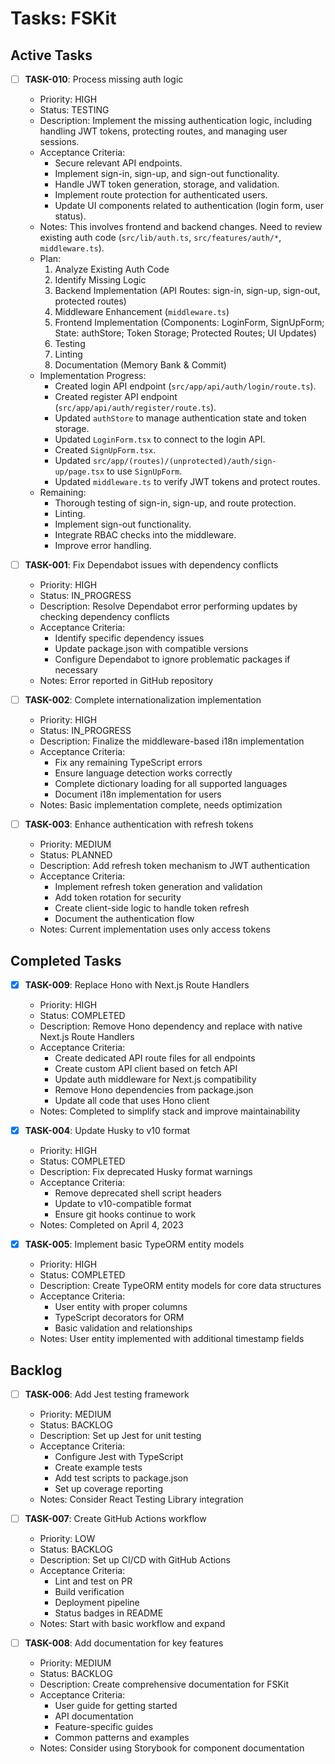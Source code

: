 # Tasks: FSKit

## Active Tasks

- [ ] **TASK-010**: Process missing auth logic

  - Priority: HIGH
  - Status: TESTING
  - Description: Implement the missing authentication logic, including handling JWT tokens, protecting routes, and managing user sessions.
  - Acceptance Criteria:
    - Secure relevant API endpoints.
    - Implement sign-in, sign-up, and sign-out functionality.
    - Handle JWT token generation, storage, and validation.
    - Implement route protection for authenticated users.
    - Update UI components related to authentication (login form, user status).
  - Notes: This involves frontend and backend changes. Need to review existing auth code (`src/lib/auth.ts`, `src/features/auth/*`, `middleware.ts`).
  - Plan:
    1. Analyze Existing Auth Code
    2. Identify Missing Logic
    3. Backend Implementation (API Routes: sign-in, sign-up, sign-out, protected routes)
    4. Middleware Enhancement (`middleware.ts`)
    5. Frontend Implementation (Components: LoginForm, SignUpForm; State: authStore; Token Storage; Protected Routes; UI Updates)
    6. Testing
    7. Linting
    8. Documentation (Memory Bank & Commit)
  - Implementation Progress:
    - Created login API endpoint (`src/app/api/auth/login/route.ts`).
    - Created register API endpoint (`src/app/api/auth/register/route.ts`).
    - Updated `authStore` to manage authentication state and token storage.
    - Updated `LoginForm.tsx` to connect to the login API.
    - Created `SignUpForm.tsx`.
    - Updated `src/app/(routes)/(unprotected)/auth/sign-up/page.tsx` to use `SignUpForm`.
    - Updated `middleware.ts` to verify JWT tokens and protect routes.
  - Remaining:
    - Thorough testing of sign-in, sign-up, and route protection.
    - Linting.
    - Implement sign-out functionality.
    - Integrate RBAC checks into the middleware.
    - Improve error handling.

- [ ] **TASK-001**: Fix Dependabot issues with dependency conflicts

  - Priority: HIGH
  - Status: IN_PROGRESS
  - Description: Resolve Dependabot error performing updates by checking dependency conflicts
  - Acceptance Criteria:
    - Identify specific dependency issues
    - Update package.json with compatible versions
    - Configure Dependabot to ignore problematic packages if necessary
  - Notes: Error reported in GitHub repository

- [ ] **TASK-002**: Complete internationalization implementation

  - Priority: HIGH
  - Status: IN_PROGRESS
  - Description: Finalize the middleware-based i18n implementation
  - Acceptance Criteria:
    - Fix any remaining TypeScript errors
    - Ensure language detection works correctly
    - Complete dictionary loading for all supported languages
    - Document i18n implementation for users
  - Notes: Basic implementation complete, needs optimization

- [ ] **TASK-003**: Enhance authentication with refresh tokens
  - Priority: MEDIUM
  - Status: PLANNED
  - Description: Add refresh token mechanism to JWT authentication
  - Acceptance Criteria:
    - Implement refresh token generation and validation
    - Add token rotation for security
    - Create client-side logic to handle token refresh
    - Document the authentication flow
  - Notes: Current implementation uses only access tokens

## Completed Tasks

- [x] **TASK-009**: Replace Hono with Next.js Route Handlers

  - Priority: HIGH
  - Status: COMPLETED
  - Description: Remove Hono dependency and replace with native Next.js Route Handlers
  - Acceptance Criteria:
    - Create dedicated API route files for all endpoints
    - Create custom API client based on fetch API
    - Update auth middleware for Next.js compatibility
    - Remove Hono dependencies from package.json
    - Update all code that uses Hono client
  - Notes: Completed to simplify stack and improve maintainability

- [x] **TASK-004**: Update Husky to v10 format

  - Priority: HIGH
  - Status: COMPLETED
  - Description: Fix deprecated Husky format warnings
  - Acceptance Criteria:
    - Remove deprecated shell script headers
    - Update to v10-compatible format
    - Ensure git hooks continue to work
  - Notes: Completed on April 4, 2023

- [x] **TASK-005**: Implement basic TypeORM entity models
  - Priority: HIGH
  - Status: COMPLETED
  - Description: Create TypeORM entity models for core data structures
  - Acceptance Criteria:
    - User entity with proper columns
    - TypeScript decorators for ORM
    - Basic validation and relationships
  - Notes: User entity implemented with additional timestamp fields

## Backlog

- [ ] **TASK-006**: Add Jest testing framework

  - Priority: MEDIUM
  - Status: BACKLOG
  - Description: Set up Jest for unit testing
  - Acceptance Criteria:
    - Configure Jest with TypeScript
    - Create example tests
    - Add test scripts to package.json
    - Set up coverage reporting
  - Notes: Consider React Testing Library integration

- [ ] **TASK-007**: Create GitHub Actions workflow

  - Priority: LOW
  - Status: BACKLOG
  - Description: Set up CI/CD with GitHub Actions
  - Acceptance Criteria:
    - Lint and test on PR
    - Build verification
    - Deployment pipeline
    - Status badges in README
  - Notes: Start with basic workflow and expand

- [ ] **TASK-008**: Add documentation for key features
  - Priority: MEDIUM
  - Status: BACKLOG
  - Description: Create comprehensive documentation for FSKit
  - Acceptance Criteria:
    - User guide for getting started
    - API documentation
    - Feature-specific guides
    - Common patterns and examples
  - Notes: Consider using Storybook for component documentation
